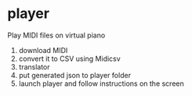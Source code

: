 # player
Play MIDI files on virtual piano

1. download MIDI
2. convert it to CSV using Midicsv
3. translator <csv file> <output json file>
4. put generated json to player folder
5. launch player and follow instructions on the screen
